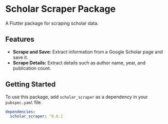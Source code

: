 # Scholar Scraper Package

A Flutter package for scraping scholar data.

## Features

- **Scrape and Save:** Extract information from a Google Scholar page and save it.
- **Scrape Details:** Extract details such as author name, year, and publication count.

## Getting Started

To use this package, add `scholar_scraper` as a dependency in your `pubspec.yaml` file.

```yaml
dependencies:
  scholar_scraper: ^0.0.1
